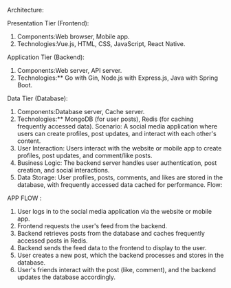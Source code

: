 Architecture:

Presentation Tier (Frontend):
1) Components:Web browser, Mobile app.
2) Technologies:Vue.js, HTML, CSS, JavaScript, React Native.

Application Tier (Backend):
1) Components:Web server, API server.
2) Technologies:** Go with Gin, Node.js with Express.js, Java with Spring Boot.

Data Tier (Database):
1) Components:Database server, Cache server.
2) Technologies:** MongoDB (for user posts), Redis (for caching frequently accessed data). Scenario: A social media application where users can create profiles, post updates, and interact with each other's content. 
3) User Interaction: Users interact with the website or mobile app to create profiles, post updates, and comment/like posts.
4) Business Logic: The backend server handles user authentication, post creation, and social interactions.
5) Data Storage: User profiles, posts, comments, and likes are stored in the database, with frequently accessed data cached for performance. Flow:

APP FLOW : 
1) User logs in to the social media application via the website or mobile app.
2) Frontend requests the user's feed from the backend.
3) Backend retrieves posts from the database and caches frequently accessed posts in Redis.
4) Backend sends the feed data to the frontend to display to the user.
5) User creates a new post, which the backend processes and stores in the database.
6) User's friends interact with the post (like, comment), and the backend updates the database accordingly.
